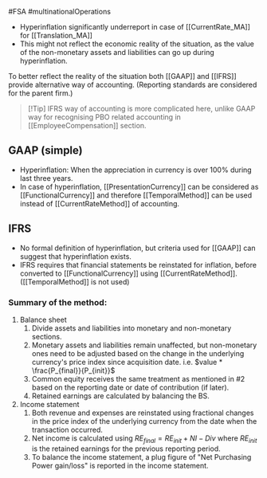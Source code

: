 #FSA #multinationalOperations  

- Hyperinflation significantly underreport in case of [[CurrentRate_MA]]  for [[Translation_MA]] 
- This might not reflect the economic reality of the situation, as the value of the non-monetary assets and liabilities can go up during hyperinflation. 

To better reflect the reality of the situation both [[GAAP]] and [[IFRS]] provide alternative way of accounting. (Reporting standards are considered for the parent firm.)
> [!Tip] IFRS way of accounting is more complicated here, unlike GAAP way for recognising PBO related accounting in [[EmployeeCompensation]] section. 


## GAAP (simple)
- Hyperinflation: When the appreciation in currency is over 100% during last three years. 
- In case of hyperinflation, [[PresentationCurrency]] can be considered as [[FunctionalCurrency]] and therefore [[TemporalMethod]] can be used instead of [[CurrentRateMethod]] of accounting. 

## IFRS 
- No formal definition of hyperinflation, but criteria used for [[GAAP]] can suggest that hyperinflation exists. 
- IFRS requires that financial statements be reinstated for inflation, before converted to [[FunctionalCurrency]] using [[CurrentRateMethod]]. ([[TemporalMethod]] is not used)

### Summary of the method: 
1. Balance sheet 
	1. Divide assets and liabilities into monetary and non-monetary sections. 
	2. Monetary assets and liabilities remain unaffected, but non-monetary ones need to be adjusted based on the change in the underlying currency's price index since acquisition date. 
	   i.e. $value * \frac{P_{final}}{P_{init}}$
	3. Common equity receives the same treatment as mentioned in #2 based on the reporting date or date of contribution (if later). 
	4. Retained earnings are calculated by balancing the BS. 
2. Income statement
	1. Both revenue and expenses are reinstated using fractional changes in the price index of the underlying currency from the date when the transaction occurred. 
	2. Net income is calculated using
			$RE_{final} = RE_{init} + NI - Div$
			where $RE_{init}$ is the retained earnings for the previous reporting period. 
	3. To balance the income statement, a plug figure of "Net Purchasing Power gain/loss" is reported in the income statement. 